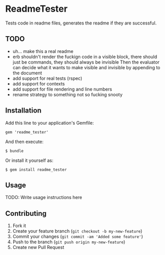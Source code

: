 # ReadmeTester

Tests code in readme files, generates the readme if they are successful.

## TODO

* uh... make this a real readme
* erb shouldn't render the fuckign code in a visible block, there should just be commands, they should always be invisible Then the evaluator can decide what it wants to make visible and invisible by appending to the document
* add support for real tests (rspec)
* add support for contexts
* add support for file rendering and line numbers
* rename strategy to something not so fucking snooty

## Installation

Add this line to your application's Gemfile:

    gem 'readme_tester'

And then execute:

    $ bundle

Or install it yourself as:

    $ gem install readme_tester

## Usage

TODO: Write usage instructions here

## Contributing

1. Fork it
2. Create your feature branch (`git checkout -b my-new-feature`)
3. Commit your changes (`git commit -am 'Added some feature'`)
4. Push to the branch (`git push origin my-new-feature`)
5. Create new Pull Request
